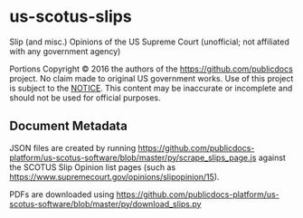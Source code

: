 # us-scotus-slips
Slip (and misc.) Opinions of the US Supreme Court (unofficial; not affiliated with any government agency)


Portions Copyright © 2016 the authors of the https://github.com/publicdocs project. No claim made to original US government works. Use of this project is subject to the [NOTICE](https://github.com/publicdocs/notice/blob/master/NOTICE). This content may be inaccurate or incomplete and should not be used for official purposes.

## Document Metadata

JSON files are created by running https://github.com/publicdocs-platform/us-scotus-software/blob/master/py/scrape_slips_page.js against the SCOTUS Slip Opinion list pages (such as https://www.supremecourt.gov/opinions/slipopinion/15).

PDFs are downloaded using https://github.com/publicdocs-platform/us-scotus-software/blob/master/py/download_slips.py
